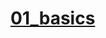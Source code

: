# [01_basics](https://colab.research.google.com/drive/1ZDOPHB5YV5-fpTc8TsTVtAMVpIBTp6Re?authuser=1#scrollTo=IKoWxHjyeYnG)
